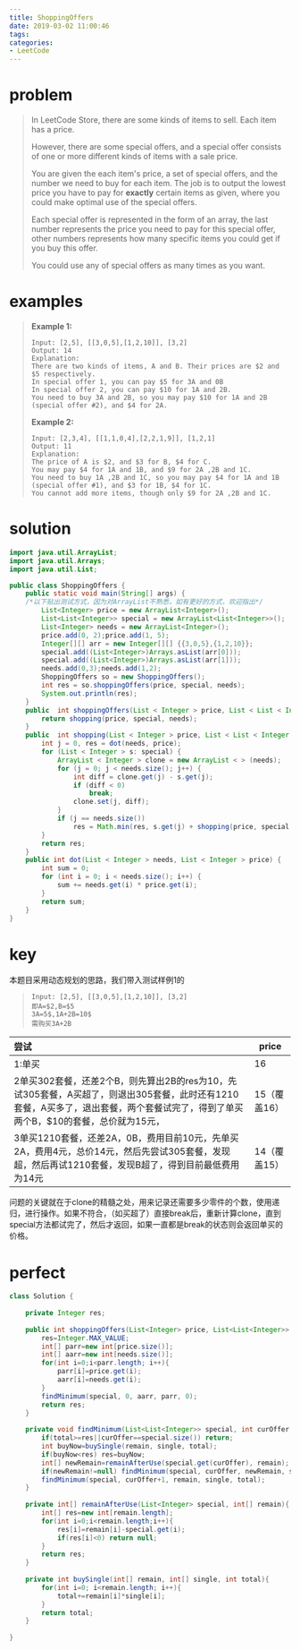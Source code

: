 ```yaml
---
title: ShoppingOffers
date: 2019-03-02 11:00:46
tags:
categories:
- LeetCode
---
```

# problem

> In LeetCode Store, there are some kinds of items to sell. Each item has a price.
>
> However, there are some special offers, and a special offer consists of one or more different kinds of items with a sale price.
>
> You are given the each item's price, a set of special offers, and the number we need to buy for each item. The job is to output the lowest price you have to pay for **exactly** certain items as given, where you could make optimal use of the special offers.
>
> Each special offer is represented in the form of an array, the last number represents the price you need to pay for this special offer, other numbers represents how many specific items you could get if you buy this offer.
>
> You could use any of special offers as many times as you want.

# examples

> **Example 1:**
>
> ```
> Input: [2,5], [[3,0,5],[1,2,10]], [3,2]
> Output: 14
> Explanation: 
> There are two kinds of items, A and B. Their prices are $2 and $5 respectively. 
> In special offer 1, you can pay $5 for 3A and 0B
> In special offer 2, you can pay $10 for 1A and 2B. 
> You need to buy 3A and 2B, so you may pay $10 for 1A and 2B (special offer #2), and $4 for 2A.
> ```
>
> **Example 2:**
>
> ```
> Input: [2,3,4], [[1,1,0,4],[2,2,1,9]], [1,2,1]
> Output: 11
> Explanation: 
> The price of A is $2, and $3 for B, $4 for C. 
> You may pay $4 for 1A and 1B, and $9 for 2A ,2B and 1C. 
> You need to buy 1A ,2B and 1C, so you may pay $4 for 1A and 1B (special offer #1), and $3 for 1B, $4 for 1C. 
> You cannot add more items, though only $9 for 2A ,2B and 1C.
> ```

# solution

```java
import java.util.ArrayList;
import java.util.Arrays;
import java.util.List;

public class ShoppingOffers {
	public static void main(String[] args) {
	/*以下贴出测试方式，因为对ArrayList不熟悉，如有更好的方式，欢迎指出*/
		List<Integer> price = new ArrayList<Integer>();
		List<List<Integer>> special = new ArrayList<List<Integer>>();
		List<Integer> needs = new ArrayList<Integer>();
		price.add(0, 2);price.add(1, 5);
		Integer[][] arr = new Integer[][] {{3,0,5},{1,2,10}};
		special.add((List<Integer>)Arrays.asList(arr[0]));
		special.add((List<Integer>)Arrays.asList(arr[1]));
		needs.add(0,3);needs.add(1,2);
		ShoppingOffers so = new ShoppingOffers();
		int res = so.shoppingOffers(price, special, needs);
		System.out.println(res);
	}
	public  int shoppingOffers(List < Integer > price, List < List < Integer >> special, List < Integer > needs) {
        return shopping(price, special, needs);
    }
    public  int shopping(List < Integer > price, List < List < Integer >> special, List < Integer > needs) {
        int j = 0, res = dot(needs, price);
        for (List < Integer > s: special) {
            ArrayList < Integer > clone = new ArrayList < > (needs);
            for (j = 0; j < needs.size(); j++) {
                int diff = clone.get(j) - s.get(j);
                if (diff < 0)
                    break;
                clone.set(j, diff);
            }
            if (j == needs.size())
                res = Math.min(res, s.get(j) + shopping(price, special, clone));
        }
        return res;
    }
    public int dot(List < Integer > needs, List < Integer > price) {
        int sum = 0;
        for (int i = 0; i < needs.size(); i++) {
            sum += needs.get(i) * price.get(i);
        }
        return sum;
    }
}
```



# key

本题目采用动态规划的思路，我们带入测试样例1的

>```
>Input: [2,5], [[3,0,5],[1,2,10]], [3,2]
>即A=$2,B=$5
>3A=5$,1A+2B=10$
>需购买3A+2B
>```

| 尝试                                                         | price        |
| :----------------------------------------------------------- | ------------ |
| 1:单买                                                       | 16           |
| 2单买302套餐，还差2个B，则先算出2B的res为10，先试305套餐，A买超了，则退出305套餐，此时还有1210套餐，A买多了，退出套餐，两个套餐试完了，得到了单买两个B，$10的套餐，总价就为15元， | 15（覆盖16） |
| 3单买1210套餐，还差2A，0B，费用目前10元，先单买2A，费用4元，总价14元，然后先尝试305套餐，发现超，然后再试1210套餐，发现B超了，得到目前最低费用为14元 | 14（覆盖15） |

问题的关键就在于clone的精髓之处，用来记录还需要多少零件的个数，使用递归，进行操作。如果不符合，（如买超了）直接break后，重新计算clone，直到special方法都试完了，然后才返回，如果一直都是break的状态则会返回单买的价格。

# perfect

```java
class Solution {
    
    private Integer res;
    
    public int shoppingOffers(List<Integer> price, List<List<Integer>> special, List<Integer> needs) {
        res=Integer.MAX_VALUE;
        int[] parr=new int[price.size()];
        int[] aarr=new int[needs.size()];
        for(int i=0;i<parr.length; i++){
            parr[i]=price.get(i);
            aarr[i]=needs.get(i);
        }
        findMinimum(special, 0, aarr, parr, 0);
        return res;
    }
    
    private void findMinimum(List<List<Integer>> special, int curOffer, int[] remain, int[] single, int total){
        if(total>=res||curOffer==special.size()) return;
        int buyNow=buySingle(remain, single, total);
        if(buyNow<res) res=buyNow;
        int[] newRemain=remainAfterUse(special.get(curOffer), remain);
        if(newRemain!=null) findMinimum(special, curOffer, newRemain, single, total+special.get(curOffer).get(remain.length));
        findMinimum(special, curOffer+1, remain, single, total);
    }
    
    private int[] remainAfterUse(List<Integer> special, int[] remain){
        int[] res=new int[remain.length];
        for(int i=0;i<remain.length;i++){
            res[i]=remain[i]-special.get(i);
            if(res[i]<0) return null;
        }
        return res;
    }
    
    private int buySingle(int[] remain, int[] single, int total){
        for(int i=0; i<remain.length; i++){
            total+=remain[i]*single[i];
        }
        return total;
    }
    
}
```

